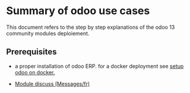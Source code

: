 # Summary of odoo use cases

This document refers to the step by step explanations of the odoo 13 community modules deploiement.

## Prerequisites

- a proper installation of odoo ERP. for a docker deployment see [setup odoo on docker.](../setup-images-on-docker/odoo-on-docker.md) 

- [Module discuss (Messages/fr)](./odoo-messages-fr.md)

